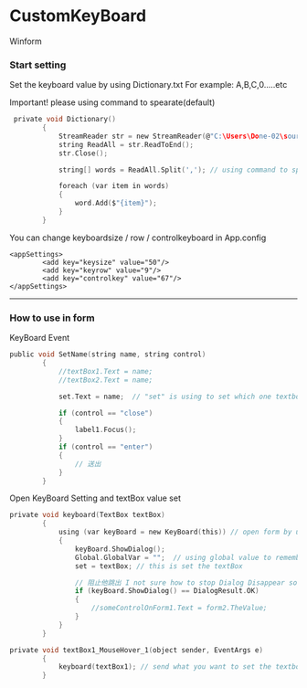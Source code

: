 # CustomKeyBoard
Winform

### Start setting ###
Set the keyboard value by using Dictionary.txt
For example:
A,B,C,0.....etc

Important!
please using command to spearate(default)

``` C sharp
 private void Dictionary()
        {
            StreamReader str = new StreamReader(@"C:\Users\Done-02\source\repos\WindowsFormsApp1\WindowsFormsApp1\Dictionary.txt");
            string ReadAll = str.ReadToEnd();
            str.Close();

            string[] words = ReadAll.Split(','); // using command to spearate

            foreach (var item in words)
            {
                word.Add($"{item}");
            }
        }
```

You can change keyboardsize / row / controlkeyboard in App.config
``` 
<appSettings>
		<add key="keysize" value="50"/>
		<add key="keyrow" value="9"/>
		<add key="controlkey" value="67"/>
</appSettings>
```
--------------------------------------- 
### How to use in form ###

KeyBoard Event
``` C sharp
public void SetName(string name, string control)
        {
            //textBox1.Text = name;
            //textBox2.Text = name;

            set.Text = name;  // "set" is using to set which one textbox is focused.

            if (control == "close")
            {
                label1.Focus();
            }
            if (control == "enter")
            {
                // 送出
            }
        }
```
Open KeyBoard Setting and textBox value set 
``` C sharp
private void keyboard(TextBox textBox)
        {
            using (var keyBoard = new KeyBoard(this)) // open form by using then can avoid DI problem
            {
                keyBoard.ShowDialog();
                Global.GlobalVar = "";  // using global value to remember the keyboard send value
                set = textBox; // this is set the textBox

                // 阻止他跳出 I not sure how to stop Dialog Disappear so this magic way(not a good way)
                if (keyBoard.ShowDialog() == DialogResult.OK)
                {
                    //someControlOnForm1.Text = form2.TheValue;
                }
            }
        }
```

``` C sharp
private void textBox1_MouseHover_1(object sender, EventArgs e)
        {
            keyboard(textBox1); // send what you want to set the textbox
        }
```


